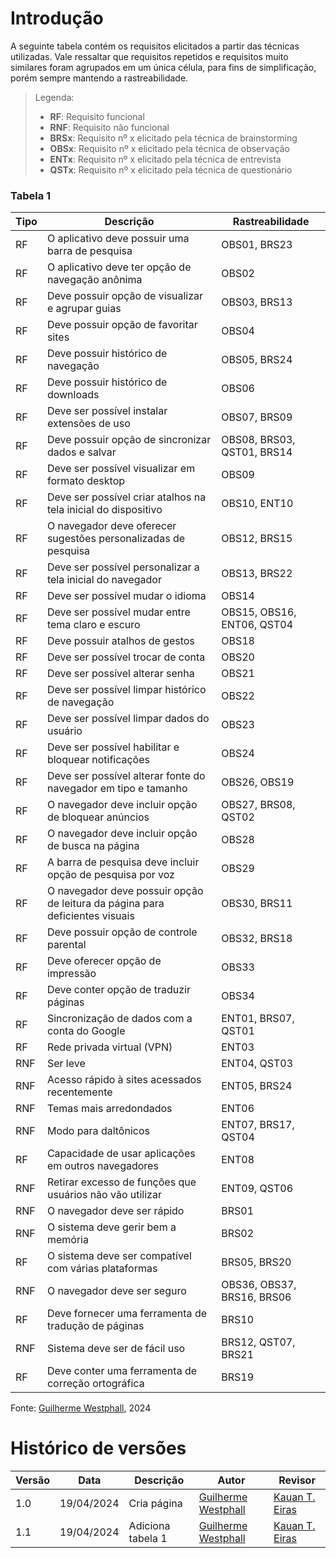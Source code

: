 # Introdução

A seguinte tabela contém os requisitos elicitados a partir das técnicas utilizadas. Vale ressaltar que requisitos repetidos e requisitos muito similares foram agrupados em um única célula, para fins de simplificação, porém sempre mantendo a rastreabilidade.

> Legenda:
>
> - **RF**: Requisito funcional
> - **RNF**: Requisito não funcional
> - **BRSx**: Requisito nº x elicitado pela técnica de brainstorming
> - **OBSx**: Requisito nº x elicitado pela técnica de observação
> - **ENTx**: Requisito nº x elicitado pela técnica de entrevista
> - **QSTx**: Requisito nº x elicitado pela técnica de questionário

### Tabela 1

| Tipo | Descrição                                                                    | Rastreabilidade            |
| ---- | ---------------------------------------------------------------------------- | -------------------------- |
| RF   | O aplicativo deve possuir uma barra de pesquisa                              | OBS01, BRS23               |
| RF   | O aplicativo deve ter opção de navegação anônima                             | OBS02                      |
| RF   | Deve possuir opção de visualizar e agrupar guias                             | OBS03, BRS13               |
| RF   | Deve possuir opção de favoritar sites                                        | OBS04                      |
| RF   | Deve possuir histórico de navegação                                          | OBS05, BRS24               |
| RF   | Deve possuir histórico de downloads                                          | OBS06                      |
| RF   | Deve ser possível instalar extensões de uso                                  | OBS07, BRS09               |
| RF   | Deve possuir opção de sincronizar dados e salvar                             | OBS08, BRS03, QST01, BRS14 |
| RF   | Deve ser possível visualizar em formato desktop                              | OBS09                      |
| RF   | Deve ser possível criar atalhos na tela inicial do dispositivo               | OBS10, ENT10               |
| RF   | O navegador deve oferecer sugestões personalizadas de pesquisa               | OBS12, BRS15               |
| RF   | Deve ser possível personalizar a tela inicial do navegador                   | OBS13, BRS22               |
| RF   | Deve ser possível mudar o idioma                                             | OBS14                      |
| RF   | Deve ser possível mudar entre tema claro e escuro                            | OBS15, OBS16, ENT06, QST04 |
| RF   | Deve possuir atalhos de gestos                                               | OBS18                      |
| RF   | Deve ser possível trocar de conta                                            | OBS20                      |
| RF   | Deve ser possível alterar senha                                              | OBS21                      |
| RF   | Deve ser possível limpar histórico de navegação                              | OBS22                      |
| RF   | Deve ser possível limpar dados do usuário                                    | OBS23                      |
| RF   | Deve ser possível habilitar e bloquear notificações                          | OBS24                      |
| RF   | Deve ser possível alterar fonte do navegador em tipo e tamanho               | OBS26, OBS19               |
| RF   | O navegador deve incluir opção de bloquear anúncios                          | OBS27, BRS08, QST02        |
| RF   | O navegador deve incluir opção de busca na página                            | OBS28                      |
| RF   | A barra de pesquisa deve incluir opção de pesquisa por voz                   | OBS29                      |
| RF   | O navegador deve possuir opção de leitura da página para deficientes visuais | OBS30, BRS11               |
| RF   | Deve possuir opção de controle parental                                      | OBS32, BRS18               |
| RF   | Deve oferecer opção de impressão                                             | OBS33                      |
| RF   | Deve conter opção de traduzir páginas                                        | OBS34                      |
| RF   | Sincronização de dados com a conta do Google                                 | ENT01, BRS07, QST01        |
| RF   | Rede privada virtual (VPN)                                                   | ENT03                      |
| RNF  | Ser leve                                                                     | ENT04, QST03               |
| RNF  | Acesso rápido à sites acessados recentemente                                 | ENT05, BRS24               |
| RNF  | Temas mais arredondados                                                      | ENT06                      |
| RNF  | Modo para daltônicos                                                         | ENT07, BRS17, QST04        |
| RF   | Capacidade de usar aplicações em outros navegadores                          | ENT08                      |
| RNF  | Retirar excesso de funções que usuários não vão utilizar                     | ENT09, QST06               |
| RNF  | O navegador deve ser rápido                                                  | BRS01                      |
| RNF  | O sistema deve gerir bem a memória                                           | BRS02                      |
| RF   | O sistema deve ser compatível com várias plataformas                         | BRS05, BRS20               |
| RNF  | O navegador deve ser seguro                                                  | OBS36, OBS37, BRS16, BRS06 |
| RF   | Deve fornecer uma ferramenta de tradução de páginas                          | BRS10                      |
| RNF  | Sistema deve ser de fácil uso                                                | BRS12, QST07, BRS21        |
| RF   | Deve conter uma ferramenta de correção ortográfica                           | BRS19                      |

Fonte: [Guilherme Westphall](https://github.com/west7), 2024

# Histórico de versões

| Versão | Data       | Descrição         | Autor                                           | Revisor                                         |
| ------ | ---------- | ----------------- | ----------------------------------------------- | ----------------------------------------------- |
| 1.0    | 19/04/2024 | Cria página       | [Guilherme Westphall](https://github.com/west7) | [Kauan T. Eiras](https://github.com/kauaneiras) |
| 1.1    | 19/04/2024 | Adiciona tabela 1 | [Guilherme Westphall](https://github.com/west7) | [Kauan T. Eiras](https://github.com/kauaneiras) |